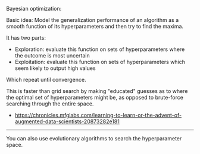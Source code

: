 Bayesian optimization:

Basic idea: Model the generalization performance of an algorithm as a smooth function of its hyperparameters and then try to find the maxima.

It has two parts:

- Exploration: evaluate this function on sets of hyperparameters where the outcome is most uncertain
- Exploitation: evaluate this function on sets of hyperparameters which seem likely to output high values

Which repeat until convergence.

This is faster than grid search by making "educated" guesses as to where the optimal set of hyperparameters might be, as opposed to brute-force searching through the entire space.

- <https://chronicles.mfglabs.com/learning-to-learn-or-the-advent-of-augmented-data-scientists-20873282e181>

---

You can also use evolutionary algorithms to search the hyperparameter space.
